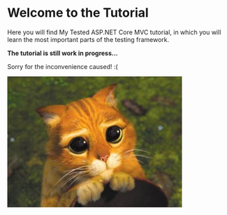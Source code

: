# Welcome to the Tutorial

Here you will find My Tested ASP.NET Core MVC tutorial, in which you will learn the most important parts of the testing framework.

<strong class="article-contents">The tutorial is still work in progress...</strong>

<span>Sorry for the inconvenience caused! :(</span>

<img src="/images/cat-sorry.jpg" />